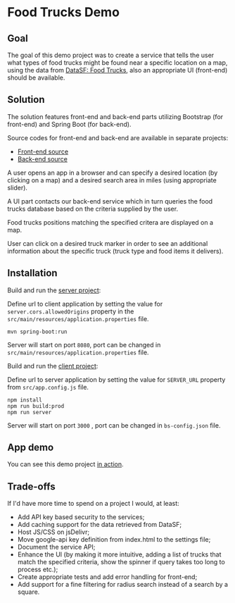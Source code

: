 ﻿Food Trucks Demo
================

Goal
--------------------------

The goal of this demo project was to create a service that tells the user what types of food trucks might be found near a specific location on a map,
using the data from [DataSF: Food Trucks](https://data.sfgov.org/Permitting/Mobile-Food-Facility-Permit/rqzj-sfat), also an appropriate UI (front-end) should be available.

Solution
--------------------------
The solution features front-end and back-end parts utilizing Bootstrap (for front-end) and Spring Boot (for back-end).

Source codes for front-end and back-end are available in separate projects:
* [Front-end source](https://github.com/andrei0000/food-trucks-client)
* [Back-end source](https://github.com/andrei0000/food-trucks-server)

A user opens an app in a browser and can specify a desired location (by clicking on a map) and a desired search area in miles (using appropriate slider).

A UI part contacts our back-end service which in turn queries the food trucks database based on the criteria supplied by the user.

Food trucks positions matching the specified critera are displayed on a map.

User can click on a desired truck marker in order to see an additional information about the specific truck (truck type and food items it delivers).

Installation
-----------

Build and run the [server project](https://github.com/andrei0000/food-trucks-server):

Define url to client application by setting the value for `server.cors.allowedOrigins` property in the `src/main/resources/application.properties` file.
```
mvn spring-boot:run
```
Server will start on port `8080`, port can be changed in `src/main/resources/application.properties` file.

Build and run the [client project](https://github.com/andrei0000/food-trucks-client):

Define url to server application by setting the value for `SERVER_URL` property from `src/app.config.js` file.
```
npm install 
npm run build:prod
npm run server
```
Server will start on port `3000` , port can be changed in `bs-config.json` file.


App demo
-------
You can see this demo project [in action](https://food-trucks-demo.herokuapp.com).

Trade-offs
---------

If I'd have more time to spend on a project I would, at least:
* Add API key based security to the services;
* Add caching support for the data retrieved from DataSF;
* Host JS/CSS on jsDelivr;
* Move google-api key definition from index.html to the settings file;
* Document the service API;
* Enhance the UI (by making it more intuitive, adding a list of trucks that match the specified criteria, show the spinner if query takes too long to process etc.);
* Create appropriate tests and add error handling for front-end;
* Add support for a fine filtering for radius search instead of a search by a square.

